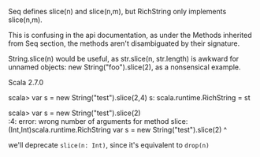 Seq defines slice(n) and slice(n,m), but RichString only implements slice(n,m).

This is confusing in the api documentation, as under the Methods inherited from Seq section, the methods aren't disambiguated by their signature.

String.slice(n) would be useful, as str.slice(n, str.length) is awkward for unnamed objects: new String("foo").slice(2), as a nonsensical example.

Scala 2.7.0

scala> var s = new String("test").slice(2,4)
s: scala.runtime.RichString = st

scala> var s = new String("test").slice(2)  
<console>:4: error: wrong number of arguments for method slice: (Int,Int)scala.runtime.RichString
       var s = new String("test").slice(2)
                                  ^

 
we'll deprecate `slice(n: Int)`, since it's equivalent to `drop(n)`
